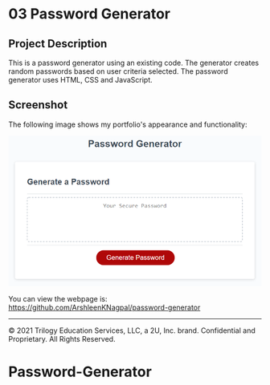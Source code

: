 # 03 Password Generator

## Project Description

This is a password generator using an existing code. The generator creates random passwords based on user criteria selected. The password generator uses HTML, CSS and JavaScript.

## Screenshot

The following image shows my portfolio's appearance and functionality:

![The screenshot includes an image of the password generator.](./assets/03-javascript-homework-demo.png)


You can view the webpage is: <https://github.com/ArshleenKNagpal/password-generator>

---
© 2021 Trilogy Education Services, LLC, a 2U, Inc. brand. Confidential and Proprietary. All Rights Reserved.
# Password-Generator